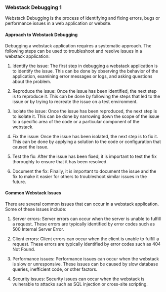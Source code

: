 
### Webstack Debugging 1
Webstack Debugging is the process of identifying and fixing errors, bugs or performance issues in a web application or website.

#### Approach to Webstack Debugging
Debugging a webstack application requires a systematic approach. The following steps can be used to troubleshoot and resolve issues in a webstack application:

1. Identify the issue: The first step in debugging a webstack application is to identify the issue. This can be done by observing the behavior of the application, examining error messages or logs, and asking questions about the problem.

2. Reproduce the issue: Once the issue has been identified, the next step is to reproduce it. This can be done by following the steps that led to the issue or by trying to recreate the issue on a test environment.

3. Isolate the issue: Once the issue has been reproduced, the next step is to isolate it. This can be done by narrowing down the scope of the issue to a specific area of the code or a particular component of the webstack.

4. Fix the issue: Once the issue has been isolated, the next step is to fix it. This can be done by applying a solution to the code or configuration that caused the issue.

5. Test the fix: After the issue has been fixed, it is important to test the fix thoroughly to ensure that it has been resolved.

6. Document the fix: Finally, it is important to document the issue and the fix to make it easier for others to troubleshoot similar issues in the future.

#### Common Webstack Issues
There are several common issues that can occur in a webstack application. Some of these issues include:

1. Server errors: Server errors can occur when the server is unable to fulfill a request. These errors are typically identified by error codes such as 500 Internal Server Error.

2. Client errors: Client errors can occur when the client is unable to fulfill a request. These errors are typically identified by error codes such as 404 Not Found.

3. Performance issues: Performance issues can occur when the webstack is slow or unresponsive. These issues can be caused by slow database queries, inefficient code, or other factors.

4. Security issues: Security issues can occur when the webstack is vulnerable to attacks such as SQL injection or cross-site scripting.
